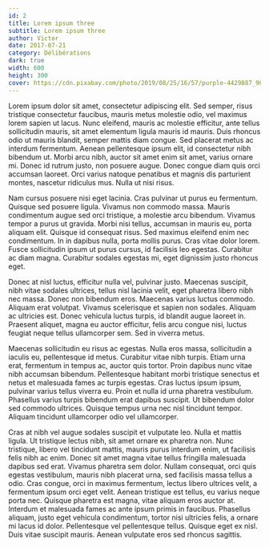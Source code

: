 ```yaml
---
id: 2
title: Lorem ipsum three
subtitle: Lorem ipsum three
author: Victor
date: 2017-07-21
category: Délibérations
dark: true
width: 600
height: 300
cover: https://cdn.pixabay.com/photo/2019/08/25/16/57/purple-4429887_960_720.jpg
---
```


Lorem ipsum dolor sit amet, consectetur adipiscing elit. Sed semper, risus tristique consectetur faucibus, mauris metus molestie odio, vel maximus lorem sapien ut lacus. Nunc eleifend, mauris ac molestie efficitur, ante tellus sollicitudin mauris, sit amet elementum ligula mauris id mauris. Duis rhoncus odio ut mauris blandit, semper mattis diam congue. Sed placerat metus ac interdum fermentum. Aenean pellentesque ipsum elit, id consectetur nibh bibendum ut. Morbi arcu nibh, auctor sit amet enim sit amet, varius ornare mi. Donec id rutrum justo, non posuere augue. Donec congue diam quis orci accumsan laoreet. Orci varius natoque penatibus et magnis dis parturient montes, nascetur ridiculus mus. Nulla ut nisi risus.

Nam cursus posuere nisi eget lacinia. Cras pulvinar ut purus eu fermentum. Quisque sed posuere ligula. Vivamus non commodo massa. Mauris condimentum augue sed orci tristique, a molestie arcu bibendum. Vivamus tempor a purus ut gravida. Morbi nisi tellus, accumsan in mauris eu, porta aliquam elit. Quisque id consequat risus. Sed maximus eleifend enim nec condimentum. In in dapibus nulla, porta mollis purus. Cras vitae dolor lorem. Fusce sollicitudin ipsum ut purus cursus, id facilisis leo egestas. Curabitur ac diam magna. Curabitur sodales egestas mi, eget dignissim justo rhoncus eget.

Donec at nisl luctus, efficitur nulla vel, pulvinar justo. Maecenas suscipit, nibh vitae sodales ultrices, tellus nisl lacinia velit, eget pharetra libero nibh nec massa. Donec non bibendum eros. Maecenas varius luctus commodo. Aliquam erat volutpat. Vivamus scelerisque et sapien non sodales. Aliquam ac ultricies est. Donec vehicula luctus turpis, id blandit augue laoreet in. Praesent aliquet, magna eu auctor efficitur, felis arcu congue nisi, luctus feugiat neque tellus ullamcorper sem. Sed in viverra metus.

Maecenas sollicitudin eu risus ac egestas. Nulla eros massa, sollicitudin a iaculis eu, pellentesque id metus. Curabitur vitae nibh turpis. Etiam urna erat, fermentum in tempus ac, auctor quis tortor. Proin dapibus nunc vitae nibh accumsan bibendum. Pellentesque habitant morbi tristique senectus et netus et malesuada fames ac turpis egestas. Cras luctus ipsum ipsum, pulvinar varius tellus viverra eu. Proin et nulla id urna pharetra vestibulum. Phasellus varius turpis bibendum erat dapibus suscipit. Ut bibendum dolor sed commodo ultrices. Quisque tempus urna nec nisl tincidunt tempor. Aliquam tincidunt ullamcorper odio vel ullamcorper.

Cras at nibh vel augue sodales suscipit et vulputate leo. Nulla et mattis ligula. Ut tristique lectus nibh, sit amet ornare ex pharetra non. Nunc tristique, libero vel tincidunt mattis, mauris purus interdum enim, ut facilisis felis nibh ac enim. Donec sit amet magna vitae tellus fringilla malesuada dapibus sed erat. Vivamus pharetra sem dolor. Nullam consequat, orci quis egestas vestibulum, mauris nibh placerat urna, sed facilisis massa tellus a odio. Cras congue, orci in maximus fermentum, lectus libero ultrices velit, a fermentum ipsum orci eget velit. Aenean tristique est tellus, eu varius neque porta nec. Quisque pharetra est magna, vitae aliquam eros auctor at. Interdum et malesuada fames ac ante ipsum primis in faucibus. Phasellus aliquam, justo eget vehicula condimentum, tortor nisi ultricies felis, a ornare mi lacus id dolor. Pellentesque vel pellentesque tellus. Quisque eget ex nisl. Duis vitae suscipit mauris. Aenean vulputate eros sed rhoncus sagittis.
